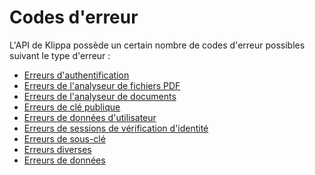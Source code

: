 # Codes d'erreur

L'API de Klippa possède un certain nombre de codes d'erreur possibles 
suivant le type d'erreur :
 - [Erreurs d'authentification](https://custom-ocr.klippa.com/docs#section/Error-codes/Authentication-errors)
 - [Erreurs de l'analyseur de fichiers PDF](https://custom-ocr.klippa.com/docs#section/Error-codes/PDF-Parser-errors)
 - [Erreurs de l'analyseur de documents](https://custom-ocr.klippa.com/docs#section/Error-codes/Document-Parser-errors)
 - [Erreurs de clé publique](https://custom-ocr.klippa.com/docs#section/Error-codes/Public-Key-errors)
 - [Erreurs de données d'utilisateur](https://custom-ocr.klippa.com/docs#section/Error-codes/User-Data-Set-errors)
 - [Erreurs de sessions de vérification d'identité](https://custom-ocr.klippa.com/docs#section/Error-codes/IdentityVerification-session-errors)
 - [Erreurs de sous-clé](https://custom-ocr.klippa.com/docs#section/Error-codes/Sub-key-errors)
 - [Erreurs diverses](https://custom-ocr.klippa.com/docs#section/Error-codes/Miscellaneous-errors)
 - [Erreurs de données](https://custom-ocr.klippa.com/docs#section/Error-codes/Dataset-errors)